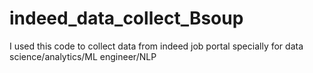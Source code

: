 # indeed_data_collect_Bsoup
I used this code  to collect data from indeed job portal specially for data science/analytics/ML engineer/NLP
